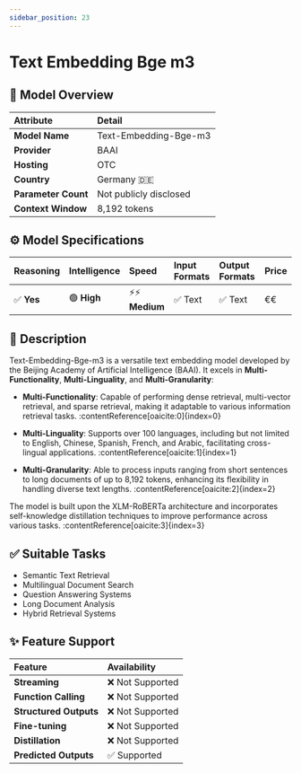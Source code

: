```yaml
---
sidebar_position: 23
---
```


# Text Embedding Bge m3

## 🚀 Model Overview

| Attribute           | Detail                          |
| :------------------ | :------------------------------ |
| **Model Name**      | Text-Embedding-Bge-m3           |
| **Provider**        | BAAI                             |
| **Hosting**         | OTC                              |
| **Country**         | Germany 🇩🇪                      |
| **Parameter Count** | Not publicly disclosed          |
| **Context Window**  | 8,192 tokens                    |

## ⚙️ Model Specifications

| Reasoning | Intelligence | Speed          | Input Formats | Output Formats | Price |
| :-------- | :----------- | :------------- | :------------ | :------------- | :---- |
| ✅ **Yes**| 🟢 **High**  | ⚡⚡ **Medium** | ✅ Text       | ✅ Text        | €€    |

## 📝 Description

Text-Embedding-Bge-m3 is a versatile text embedding model developed by the Beijing Academy of Artificial Intelligence (BAAI). It excels in **Multi-Functionality**, **Multi-Linguality**, and **Multi-Granularity**:

- **Multi-Functionality**: Capable of performing dense retrieval, multi-vector retrieval, and sparse retrieval, making it adaptable to various information retrieval tasks. :contentReference[oaicite:0]{index=0}

- **Multi-Linguality**: Supports over 100 languages, including but not limited to English, Chinese, Spanish, French, and Arabic, facilitating cross-lingual applications. :contentReference[oaicite:1]{index=1}

- **Multi-Granularity**: Able to process inputs ranging from short sentences to long documents of up to 8,192 tokens, enhancing its flexibility in handling diverse text lengths. :contentReference[oaicite:2]{index=2}

The model is built upon the XLM-RoBERTa architecture and incorporates self-knowledge distillation techniques to improve performance across various tasks. :contentReference[oaicite:3]{index=3}

## ✅ Suitable Tasks

- Semantic Text Retrieval
- Multilingual Document Search
- Question Answering Systems
- Long Document Analysis
- Hybrid Retrieval Systems

## ✨ Feature Support

| Feature                | Availability     |
| :--------------------- | :--------------- |
| **Streaming**          | ❌ Not Supported |
| **Function Calling**   | ❌ Not Supported |
| **Structured Outputs** | ❌ Not Supported |
| **Fine-tuning**        | ❌ Not Supported     |
| **Distillation**       | ❌ Not Supported     |
| **Predicted Outputs**  | ✅ Supported     |
